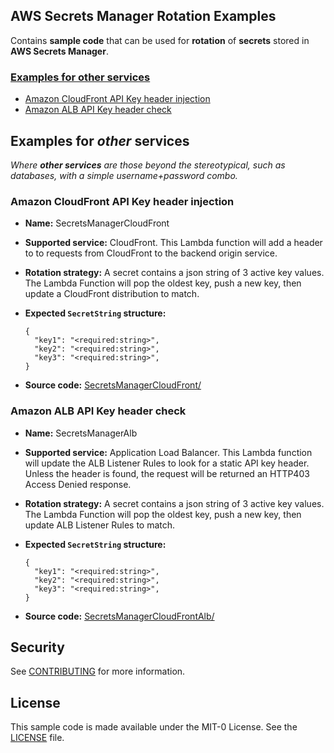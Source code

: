 ## AWS Secrets Manager Rotation Examples

Contains **sample code** that can be used for **rotation** of **secrets** stored in **AWS Secrets Manager**.



### [Examples for other services](#OTHER-rotation-templates)

+ [Amazon CloudFront API Key header injection](#sar-template-cloudfront-apikey-header-injection)
+ [Amazon ALB API Key header check](#sar-template-alb-apikey-header-check)



## Examples for _other_ services<a name="OTHER-rotation-templates"></a>

_Where **other services** are those beyond the stereotypical, such as databases, with a simple username+password combo._

### Amazon CloudFront API Key header injection<a name="sar-template-cloudfront-apikey-header-injection"></a>
+ **Name:** SecretsManagerCloudFront
+ **Supported service:** CloudFront\. This Lambda function will add a header to to requests from CloudFront to the backend origin service\.
+ **Rotation strategy:** A secret contains a json string of 3 active key values\. The Lambda Function will pop the oldest key, push a new key, then update a CloudFront distribution to match\.
+ **Expected `SecretString` structure:** 

  ```
  {
    "key1": "<required:string>",
    "key2": "<required:string>",
    "key3": "<required:string>",
  }
  ```

+ **Source code:** [SecretsManagerCloudFront/](SecretsManagerCloudFront/)


### Amazon ALB API Key header check<a name="sar-template-alb-apikey-header-check"></a>
+ **Name:** SecretsManagerAlb
+ **Supported service:** Application Load Balancer\. This Lambda function will update the ALB Listener Rules to look for a static API key header\. Unless the header is found, the request will be returned an HTTP403 Access Denied response\.
+ **Rotation strategy:** A secret contains a json string of 3 active key values\. The Lambda Function will pop the oldest key, push a new key, then update ALB Listener Rules to match\.
+ **Expected `SecretString` structure:** 

  ```
  {
    "key1": "<required:string>",
    "key2": "<required:string>",
    "key3": "<required:string>",
  }
  ```

+ **Source code:** [SecretsManagerCloudFrontAlb/](SecretsManagerCloudFrontAlb/)




## Security

See [CONTRIBUTING](CONTRIBUTING.md#security-issue-notifications) for more information.

## License

This sample code is made available under the MIT-0 License. See the [LICENSE](LICENSE) file.

